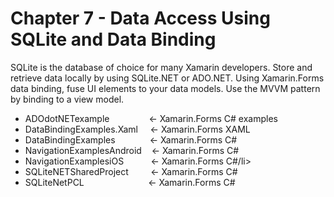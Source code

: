 # Chapter 7 - Data Access Using SQLite and  Data Binding<br/>
SQLite is the database of choice for many Xamarin developers. Store and retrieve data locally by using SQLite.NET or ADO.NET. Using Xamarin.Forms data binding, fuse UI elements to your data models. Use the MVVM pattern by binding to a view model. 

<ul>
<li>ADOdotNETexample &nbsp;&nbsp;&nbsp;&nbsp;&nbsp;&nbsp;&nbsp;&nbsp;&nbsp;&nbsp;&nbsp;&nbsp;&nbsp;&nbsp;&nbsp;<- Xamarin.Forms C# examples</li>
<li>DataBindingExamples.Xaml &nbsp;&nbsp;&nbsp;&nbsp;<- Xamarin.Forms XAML </li>
<li>DataBindingExamples &nbsp;&nbsp;&nbsp;&nbsp;&nbsp;&nbsp;&nbsp;&nbsp;&nbsp;&nbsp;&nbsp;&nbsp;&nbsp;<- Xamarin.Forms C# </li>
<li>NavigationExamplesAndroid&nbsp;&nbsp;&nbsp;&nbsp;<- Xamarin.Forms C#</li>  
<li>NavigationExamplesiOS&nbsp;&nbsp;&nbsp;&nbsp;&nbsp;&nbsp;&nbsp;&nbsp;&nbsp;&nbsp;&nbsp;<- Xamarin.Forms C#/li>
<li>SQLiteNETSharedProject &nbsp;&nbsp;&nbsp;&nbsp;&nbsp;&nbsp;&nbsp;&nbsp;<- Xamarin.Forms C#</li>
<li>SQLiteNetPCL &nbsp;&nbsp;&nbsp;&nbsp;&nbsp;&nbsp;&nbsp;&nbsp;&nbsp;&nbsp;&nbsp;&nbsp;&nbsp;&nbsp;&nbsp;&nbsp;&nbsp;&nbsp;&nbsp;&nbsp;&nbsp;&nbsp;&nbsp;&nbsp;&nbsp;<- Xamarin.Forms C#</li>
</ul>

